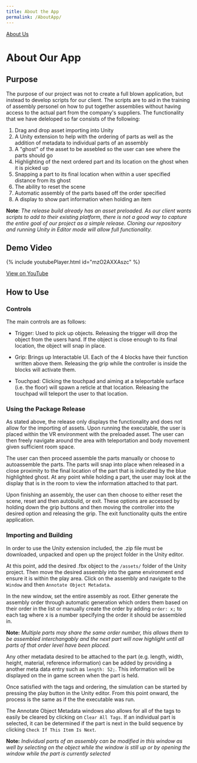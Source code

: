 ```yaml
---
title: About the App
permalink: /AboutApp/
---
```


[About Us](/Beautiful-Open-Ended-Interior-Graphics/AboutUs/ "About Us")

# About Our App
## Purpose
The purpose of our project was not to create a full blown application, but instead to develop scripts for our client. The scripts are to aid in the training of assembly personel on how to put together assemblies without having access to the actual part from the company's suppliers. The functionality that we have deleloped so far consists of the following:
  1. Drag and drop asset importing into Unity
  2. A Unity extension to help with the ordering of parts as well as the addition of metadata to individual parts of an assembly
  3. A "ghost" of the asset to be assebled so the user can see where the parts should go
  4. Highlighting of the next ordered part and its location on the ghost when it is picked up
  5. Snapping a part to its final location when within a user specified distance from its ghost
  6. The ability to reset the scene
  7. Automatic assembly of the parts based off the order specified
  8. A display to show part information when holding an item

__Note__: _The release build already has an asset preloaded. As our client wants scripts to add to their existing platform, there is not a good way to capture the entire goal of our project as a simple release. Cloning our repository and running Unity in Editor mode will allow full functionality._

## Demo Video

{% include youtubePlayer.html id="mzO2AXXAszc" %}

[View on YouTube](https://www.youtube.com/watch?v=mzO2AXXAszc "View on YouTube")

## How to Use
### Controls

The main controls are as follows:

* Trigger: Used to pick up objects. Releasing the trigger will drop the object from the users hand. If the object is close enough to its final location, the object will snap in place.

* Grip: Brings up Interactable UI. Each of the 4 blocks have their function written above them. Releasing the grip while the controller is inside the blocks will activate them.

* Touchpad: Clicking the touchpad and aiming at a teleportable surface (i.e. the floor) will spawn a reticle at that location. Releasing the touchpad will teleport the user to that location.

### Using the Package Release

As stated above, the release only displays the functionality and does not allow for the importing of assets. Upon running the executable, the user is placed within the VR environment with the preloaded asset. The user can then freely navigate around the area with teleportation and body movement given sufficient room space.

The user can then proceed assemble the parts manually or choose to autoassemble the parts. The parts will snap into place when released in a close proximity to the final location of the part that is indicated by the blue highlighted ghost. At any point while holding a part, the user may look at the display that is in the room to view the information attached to that part.

Upon finishing an assembly, the user can then choose to either reset the scene, reset and then autobuild, or exit. These options are accessed by holding down the grip buttons and then moving the controller into the desired option and releasing the grip. The exit functionality quits the entire application.

### Importing and Building

In order to use the Unity extension included, the .zip file must be downloaded, unpacked and open up the project folder in the Unity editor.

At this point, add the desired .fbx object to the `/assets/` folder of the Unity project. Then move the desired assembly into the game environment end ensure it is within the play area. Click on the assembly and navigate to the `Window` and then `Annotate Object Metadata`.

In the new window, set the entire assembly as root. Either generate the assembly order through automatic generation which orders them based on their order in the list or manually create the order by adding `order: x;` to each tag where x is a number specifying the order it should be assembled in.

__Note:__ _Multiple parts may share the same order number, this allows them to be assembled interchangably and the next part will now highlight until all parts of that order level have been placed._

Any other metadata desired to be attached to the part (e.g. length, width, height, material, reference information) can be added by providing a another meta data entry such as `length: 52;`. This information will be displayed on the in game screen when the part is held.

Once satisfied with the tags and ordering, the simulation can be started by pressing the play button in the Unity editor. From this point onward, the process is the same as if the the executable was run.

The Annotate Object Metadata windows also allows for all of the tags to easily be cleared by clicking on `Clear All Tags`. If an individual part is selected, it can be determined if the part is next in the build sequence by clicking `Check If This Item Is Next`.

__Note:__ _Individual parts of an assembly can be modified in this window as well by selecting on the object while the window is still up or by opening the window while the part is currently selected_
